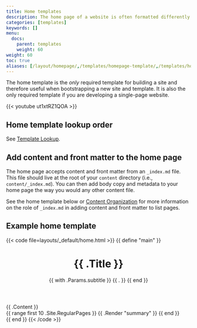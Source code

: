 ```yaml
---
title: Home templates
description: The home page of a website is often formatted differently than the other pages. For this reason, Hugo makes it easy for you to define your new site's home page as a unique template.
categories: [templates]
keywords: []
menu:
  docs:
    parent: templates
    weight: 60
weight: 60
toc: true
aliases: [/layout/homepage/,/templates/homepage-template/,/templates/homepage/]
---
```


The home template is the *only* required template for building a site and therefore useful when bootstrapping a new site and template. It is also the only required template if you are developing a single-page website.


{{< youtube ut1xtRZ1QOA >}}

## Home template lookup order

See [Template Lookup](/templates/lookup-order/).

## Add content and front matter to the home page

The home page accepts content and front matter from an `_index.md` file. This file should live at the root of your `content` directory (i.e., `content/_index.md`). You can then add body copy and metadata to your home page the way you would any other content file.

See the home template below or [Content Organization][contentorg] for more information on the role of `_index.md` in adding content and front matter to list pages.

## Example home template

{{< code file=layouts/_default/home.html >}}
{{ define "main" }}
  <main aria-role="main">
    <header class="home-page-header">
      <h1>{{ .Title }}</h1>
      {{ with .Params.subtitle }}
        <span class="subtitle">{{ . }}</span>
      {{ end }}
    </header>
    <div class="home-page-content">
      <!-- Note that the content for index.html, as a sort of list page, will pull from content/_index.md -->
      {{ .Content }}
    </div>
    <div>
      {{ range first 10 .Site.RegularPages }}
        {{ .Render "summary" }}
      {{ end }}
    </div>
  </main>
{{ end }}
{{< /code >}}

[contentorg]: /content-management/organization/
[lookup]: /templates/lookup-order/
